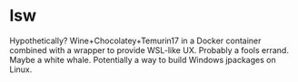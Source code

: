 # lsw
Hypothetically? Wine+Chocolatey+Temurin17 in a Docker container combined with a wrapper to provide WSL-like UX. Probably a fools errand. Maybe a white whale. Potentially a way to build Windows jpackages on Linux.
